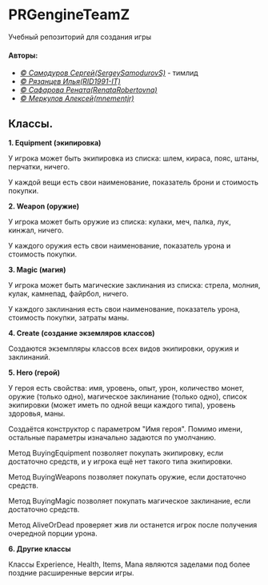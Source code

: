 # PRGengineTeamZ
Учебный репозиторий для создания игры

#### Авторы:
+ [*© Самодуров Сергей\(SergeySamodurovS\)*](https://github.com/SergeySamodurovS) - тимлид
+ [*© Рязанцев Илья\(RID1991-IT\)*](https://github.com/RID1991-IT)
+ [*© Сафарова Рената\(RenataRobertovna\)*](https://github.com/RenataRobertovna)
+ [*© Меркулов Алексей\(mnementjr\)*](https://github.com/mnementjr)

## Классы.

**1. Equipment (экипировка)**

У игрока может быть экипировка из списка: шлем, кираса, пояс, штаны, перчатки, ничего.

У каждой вещи есть свои наименование, показатель брони и стоимость покупки.

**2. Weapon (оружие)**

У игрока может быть оружие из списка: кулаки, меч, палка, лук, кинжал, ничего.

У каждого оружия есть свои наименование, показатель урона и стоимость покупки. 

**3. Magic (магия)**

У игрока может быть магические заклинания из списка: стрела, молния, кулак, камнепад, файрбол, ничего.

У каждого заклинания есть свои наименование, показатель урона, стоимость покупки, затраты маны.

**4. Create (создание экземляров классов)**

Создаются экземпляры классов всех видов экипировки, оружия и заклинаний. 

**5. Hero (герой)**

У героя есть свойства: имя, уровень, опыт, урон, количество монет, оружие (только одно), магическое заклинание (только одно), список экипировки (может иметь по одной вещи каждого типа), уровень здоровья, маны.

Создаётся конструктор с параметром "Имя героя". Помимо имени, остальные параметры изначально задаются по умолчанию. 

Метод BuyingEquipment позволяет покупать экипировку, если достаточно средств, и у игрока ещё нет такого типа экипировки.

Метод BuyingWeapons позволяет покупать оружие, если достаточно средств.

Метод BuyingMagic позволяет покупать магическое заклинание, если достаточно средств.

Метод AliveOrDead проверяет жив ли останется игрок после получения очередной порции урона.

**6. Другие классы**

Классы Experience, Health, Items, Mana являются заделами под более поздние расширенные версии игры.
